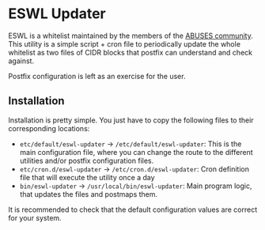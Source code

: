ESWL Updater
=================

ESWL is a whitelist maintained by the members of the 
[ABUSES community](http://www.abuses.es/eswl/). This utility is a simple
script + cron file to periodically update the whole whitelist as two
files of CIDR blocks that postfix can understand and check against.

Postfix configuration is left as an exercise for the user.

Installation
------------

Installation is pretty simple. You just have to copy the following
files to their corresponding locations:
  * `etc/default/eswl-updater` -> `/etc/default/eswl-updater`:
    This is the main configuration file, where you can change the route
    to the different utilities and/or postfix configuration files.
  * `etc/cron.d/eswl-updater` -> `/etc/cron.d/eswl-updater`:
    Cron definition file that will execute the utility once a day
  * `bin/eswl-updater` -> `/usr/local/bin/eswl-updater`:
    Main program logic, that updates the files and postmaps them.

It is recommended to check that the default configuration values are
correct for your system.
